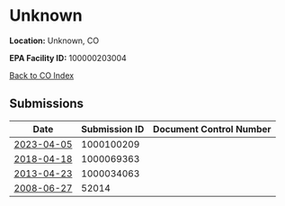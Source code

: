 # Unknown

**Location:** Unknown, CO

**EPA Facility ID:** 100000203004

[Back to CO Index](../../index.md)

## Submissions

| Date | Submission ID | Document Control Number |
|------|--------------|-------------------------|
| [2023-04-05](submissions/1000100209.md) | 1000100209 |  |
| [2018-04-18](submissions/1000069363.md) | 1000069363 |  |
| [2013-04-23](submissions/1000034063.md) | 1000034063 |  |
| [2008-06-27](submissions/52014.md) | 52014 |  |
